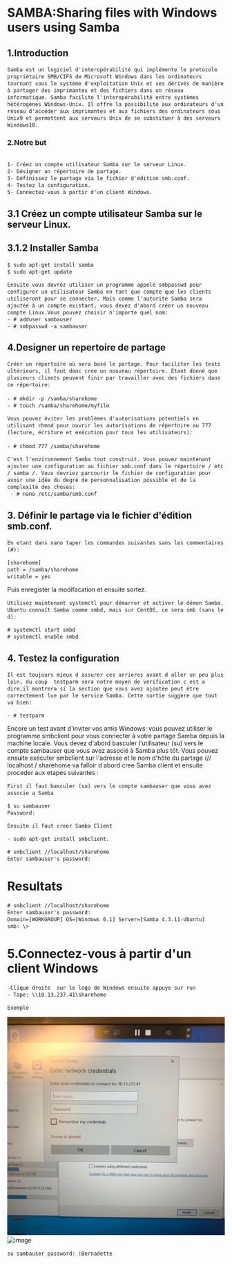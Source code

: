 # SAMBA:Sharing files with Windows users using Samba

## 1.Introduction
```
Samba est un logiciel d'interopérabilité qui implémente le protocole propriétaire SMB/CIFS de Microsoft Windows dans les ordinateurs tournant sous le système d'exploitation Unix et ses dérivés de manière à partager des imprimantes et des fichiers dans un réseau informatique. Samba facilite l'interopérabilité entre systèmes hétérogènes Windows-Unix. Il offre la possibilité aux ordinateurs d'un réseau d'accéder aux imprimantes et aux fichiers des ordinateurs sous Unix9 et permettent aux serveurs Unix de se substituer à des serveurs Windows10.
```
### 2.Notre but 
```

1- Créez un compte utilisateur Samba sur le serveur Linux.
2- Désigner un répertoire de partage.
3- Définissez le partage via le fichier d'édition smb.conf.
4- Testez la configuration.
5- Connectez-vous à partir d'un client Windows.
```

## 3.1 Créez un compte utilisateur Samba sur le serveur Linux.
   ## 3.1.2 Installer Samba 
   
 ```
$ sudo apt-get install samba
$ sudo apt-get update
 ```
```
Ensuite vous devrez utiliser un programme appelé smbpasswd pour configurer un utilisateur Samba en tant que compte que les clients utiliseront pour se connecter. Mais comme l'autorité Samba sera ajoutée à un compte existant, vous devez d'abord créer un nouveau compte Linux.Vous pouvez choisir n'importe quel nom:
- # adduser sambauser 
- # smbpasswd -a sambauser
```

##  4.Designer un repertoire de partage  
```
Créer un répertoire où sera basé le partage. Pour faciliter les tests ultérieurs, il faut donc cree un nouveau répertoire. Étant donné que plusieurs clients peuvent finir par travailler avec des fichiers dans ce répertoire:

- # mkdir -p /samba/sharehome
- # touch /samba/sharehome/myfile
```
```
Vous pouvez éviter les problèmes d'autorisations potentiels en utilisant chmod pour ouvrir les autorisations de répertoire au 777 (lecture, écriture et exécution pour tous les utilisateurs):

- # chmod 777 /samba/sharehome
```
```
C'est l'environnement Samba tout construit. Vous pouvez maintenant ajouter une configuration au fichier smb.conf dans le répertoire / etc / samba /. Vous devriez parcourir le fichier de configuration pour avoir une idée du degré de personnalisation possible et de la complexité des choses:
 - # nano /etc/samba/smb.conf
 ```

##  3. Définir le partage via le fichier d'édition smb.conf.
```
En etant dans nano taper les commandes suivantes sans les commentaires (#):
```
```
[sharehome] 
path = /samba/sharehome 
writable = yes
```
Puis enregister la modifacation et ensuite sortez.
```
Utilisez maintenant systemctl pour démarrer et activer le démon Samba. Ubuntu connaît Samba comme smbd, mais sur CentOS, ce sera smb (sans le d):
```
```
# systemctl start smbd
# systemctl enable smbd
```
## 4. Testez la configuration
```
Il est toujours mieux d assurer ces arrieres avant d aller un peu plus loin, du coup  testparm sera notre moyen de verification c est a dire,il montrera si la section que vous avez ajoutée peut être correctement lue par le service Samba. Cette sortie suggère que tout va bien:
```
```
- # testparm
```
Encore un test avant d'inviter vos amis Windows: vous pouvez utiliser le programme smbclient pour vous connecter à votre partage Samba depuis la machine locale. Vous devez d'abord basculer l'utilisateur (su) vers le compte sambauser que vous avez associé à Samba plus tôt. Vous pouvez ensuite exécuter smbclient sur l'adresse et le nom d'hôte du partage (// localhost / sharehome
va falloir d abord cree Samba client et ensuite proceder aux etapes suivantes :

``` 
First il faut basculer (su) vers le compte sambauser que vous avez associe a Samba 
```
```
$ su sambauser
Password: 
```
```
Ensuite il faut creer Samba Client
```
```
- sudo apt-get install smbclient.
```
```
# smbclient //localhost/sharehome 
Enter sambauser's password:
```

# Resultats 
```
# smbclient //localhost/sharehome
Enter sambauser's password:
Domain=[WORKGROUP] OS=[Windows 6.1] Server=[Samba 4.3.11-Ubuntu] 
smb: \>
```

# 5.Connectez-vous à partir d'un client Windows
```
-Clique droite  sur le logo de Windows ensuite appuye sur run 
- Tape: \\10.13.237.41\sharehome
```
```
Exemple
```
![image](https://github.com/CollegeBoreal/INF1085-200-19A-01/blob/master/P.Projets/300104541/sketch5.png?raw=true)
![image]()



```
su sambauser password: !Bernadette
```




